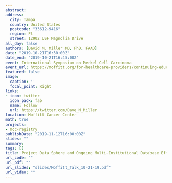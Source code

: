 ```yaml
---
abstract: 
address:
  city: Tampa
  country: United States
  postcode: "33612-9416"
  region: Fl
  street: 12902 USF Magnolia Drive
all_day: false
authors: [David M. Miller MD, PhD, FAAD]
date: "2019-10-21T16:30:00Z"
date_end: "2019-10-21T16:45:00Z"
event: International Symposium on Merkel Cell Carcinoma
event_url: https://moffitt.org/for-healthcare-providers/continuing-education/provider-conferences/international-symposium-on-merkel-cell-carcinoma/?utm_source=fhppost&utm_medium=referral&utm_campaign=cme&utm_content=cutaneous
featured: false
image:
  caption: ''
  focal_point: Right
links:
- icon: twitter
  icon_pack: fab
  name: Follow
  url: https://twitter.com/Dave_M_Miller
location: Moffitt Cancer Center
math: true
projects:
- mcc-registry
publishDate: "2019-11-12T16:00:00Z"
slides: ""
summary:
tags: []
title: Project Data Sphere and Ongoing Multi-Institutional Database Efforts
url_code: ""
url_pdf: ""
url_slides: "slides/Moffitt_Talk_10-21-19.pdf"
url_video: ""
---
```

